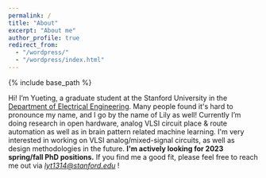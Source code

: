 ```yaml
---
permalink: /
title: "About"
excerpt: "About me"
author_profile: true
redirect_from: 
  - "/wordpress/"
  - "/wordpress/index.html"
---
```


{% include base_path %}

Hi! I’m Yueting, a graduate student at the Stanford University in the [Department of Electrical Engineering](https://ee.stanford.edu/). Many people found it's hard to pronounce my name, and I go by the name of Lily as well! Currently I’m doing research in open hardware, analog VLSI circuit place & route automation as well as in brain pattern related machine learning. I'm very interested in working on VLSI analog/mixed-signal circuits, as well as design methodologies in the future. **I'm actively looking for 2023 spring/fall PhD positions.** If you find me a good fit, please feel free to reach me out via *lyt1314@stanford.edu* ! 

